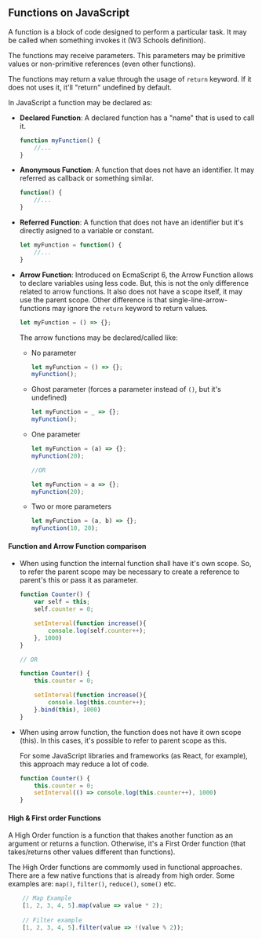 ## Functions on JavaScript

A function is a block of code designed to perform a particular task. It may be called when something invokes it (W3 Schools definition).

The functions may receive parameters. This parameters may be primitive values or non-primitive references (even other functions).

The functions may return a value through the usage of ```return``` keyword. If it does not uses it, it'll "return" undefined by default.

In JavaScript a function may be declared as:

- **Declared Function**: A declared function has a "name" that is used to call it.

    ```javascript
    function myFunction() {
        //...
    }
    ```

- **Anonymous Function**: A function that does not have an identifier. It may referred as callback or something similar.

    ```javascript
    function() {
        //...
    }
    ```

- **Referred Function**: A function that does not have an identifier but it's directly asigned to a variable or constant.

    ```javascript
    let myFunction = function() {
        //...
    }
    ```
- **Arrow Function**: Introduced on EcmaScript 6, the Arrow Function allows to declare variables using less code. But, this is not the only difference related to arrow functions. It also does not have a scope itself, it may use the parent scope. Other difference is that single-line-arrow-functions may ignore the ```return``` keyword to return values.

    ```javascript
    let myFunction = () => {};
    ```

    The arrow functions may be declared/called like:

    - No parameter
        ```javascript
        let myFunction = () => {};
        myFunction();
        ```
    - Ghost parameter (forces a parameter instead of ```()```, but it's undefined)
        ```javascript
        let myFunction = _ => {};
        myFunction();
        ```
    - One parameter
        ```javascript
        let myFunction = (a) => {};
        myFunction(20);

        //OR

        let myFunction = a => {};
        myFunction(20);
        ```
    - Two or more parameters
        ```javascript
        let myFunction = (a, b) => {};
        myFunction(10, 20);
        ```

#### Function and Arrow Function comparison

- When using function the internal function shall have it's own scope. So, to refer the parent scope may be necessary to create a reference to parent's this or pass it as parameter.
    ```javascript
    function Counter() {
        var self = this;
        self.counter = 0;

        setInterval(function increase(){
            console.log(self.counter++);
        }, 1000)
    }

    // OR

    function Counter() {
        this.counter = 0;

        setInterval(function increase(){
            console.log(this.counter++);
        }.bind(this), 1000)
    }
    ```
- When using arrow function, the function does not have it own scope (this). In this cases, it's possible to refer to parent scope as this. 

    For some JavaScript libraries and frameworks (as React, for example), this approach may reduce a lot of code.

    ```javascript
    function Counter() {
        this.counter = 0;
        setInterval(() => console.log(this.counter++), 1000)
    }
    ```
            
#### High & First order Functions

A High Order function is a function that thakes another function as an argument or returns a function. Otherwise, it's a First Order function (that takes/returns other values different than functions).

The High Order functions are commomly used in functional approaches. There are a few native functions that is already from high order. Some examples are: ```map()```, ```filter()```, ```reduce()```, ```some()``` etc.

```javascript
    // Map Example
    [1, 2, 3, 4, 5].map(value => value * 2);
    
    // Filter example
    [1, 2, 3, 4, 5].filter(value => !(value % 2));
```